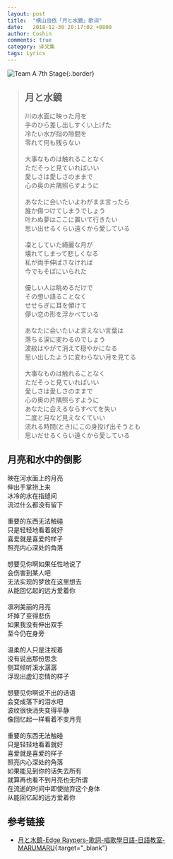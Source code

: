 ```yaml
---
layout: post
title:  "横山由依「月と水鏡」歌词"
date:   2018-12-30 20:17:02 +0800
author: Coshin
comments: true
category: 译文集
tags: Lyrics
---
```

![Team A 7th Stage](http://stage48.net/wiki/images/thumb/2/22/A7thPoster.jpg/423px-A7thPoster.jpg){:.border}

<blockquote class="original">
  <h2>月と水鏡</h2>
  <p>
    川の水面に映った月を<br>
    手のひら差し出しすくい上げた<br>
    冷たい水が指の隙間を<br>
    零れて何も残らない<br>
    <br>
    大事なものは触れることなく<br>
    ただそっと見ていればいい<br>
    愛しさは愛しさのままで<br>
    心の奥の片隅照らすように<br>
    <br>
    あなたに会いたいよわがまま言ったら<br>
    誰か傷つけてしまうでしょう<br>
    叶わぬ夢はここに置いて行きたい<br>
    思い出せるくらい遠くから愛している<br>
    <br>
    凜としていた綺麗な月が<br>
    壊れてしまって悲しくなる<br>
    私が両手伸ばさなければ<br>
    今でもそばにいられた<br>
    <br>
    優しい人は眺めるだけで<br>
    その想い語ることなく<br>
    せせらぎに耳を傾けて<br>
    儚い恋の形を浮かべている<br>
    <br>
    あなたに会いたいよ言えない言葉は<br>
    落ちる涙に変わるのでしょう<br>
    波紋はやがて消えて穏やかになる<br>
    思い出したように変わらない月を見てる<br>
    <br>
    大事なものは触れることなく<br>
    ただそっと見ていればいい<br>
    愛しさは愛しさのままで<br>
    心の奥の片隅照らすように<br>
    あなたに会えるならすべてを失い<br>
    二度と月など見えなくていい<br>
    流れる時間(とき)にこの身投げ出そうとも<br>
    思いだせるくらい遠くから愛している
  </p>
</blockquote>

<div class="translation">
  <h2>月亮和水中的倒影</h2>
  <p>
    映在河水面上的月亮<br>
    伸出手掌捞上来<br>
    冰冷的水在指缝间<br>
    流过什么都没有留下<br>
    <br>
    重要的东西无法触碰<br>
    只是轻轻地看着就好<br>
    喜爱就是喜爱的样子<br>
    照亮内心深处的角落<br>
    <br>
    想要见你啊如果任性地说了<br>
    会伤害到某人吧<br>
    无法实现的梦放在这里想去<br>
    从能回忆起的远方爱着你<br>
    <br>
    凛冽美丽的月亮<br>
    坏掉了变得悲伤<br>
    如果我没有伸出双手<br>
    至今仍在身旁<br>
    <br>
    温柔的人只是注视着<br>
    没有说出那份思念<br>
    侧耳倾听溪水潺潺<br>
    浮现出虚幻恋情的样子<br>
    <br>
    想要见你啊说不出的话语<br>
    会变成落下的泪水吧<br>
    波纹很快消失变得平静<br>
    像回忆起一样看着不变月亮<br>
    <br>
    重要的东西无法触碰<br>
    只是轻轻地看着就好<br>
    喜爱就是喜爱的样子<br>
    照亮内心深处的角落<br>
    如果能见到你的话失去所有<br>
    就算再也看不到月亮也无所谓<br>
    在流逝的时间中即使抛弃这个身体<br>
    从能回忆起的远方爱着你
  </p>
</div>

## 参考链接

* [月と水鏡-Edge Raypers-歌詞-唱歌學日語-日語教室-MARUMARU](https://www.jpmarumaru.com/tw/JPSongPlay-6609.html){:target="_blank"}
